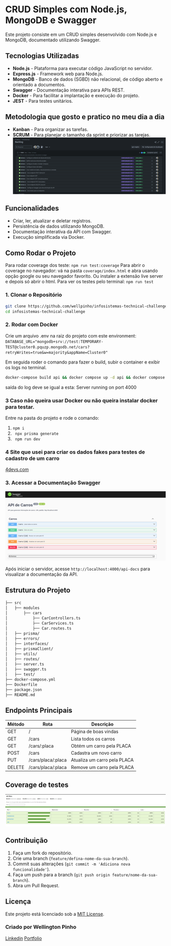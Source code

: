 # CRUD Simples com Node.js, MongoDB e Swagger

Este projeto consiste em um CRUD simples desenvolvido com Node.js e MongoDB, documentado utilizando Swagger.

## Tecnologias Utilizadas

-   **Node.js** - Plataforma para executar código JavaScript no servidor.
-   **Express.js** - Framework web para Node.js.
-   **MongoDB** - Banco de dados (SGBD) não relacional, de código aberto e orientado a documentos.
-   **Swagger** - Documentação interativa para APIs REST.
-   **Docker** - Para facilitar a implantação e execução do projeto.
-   **JEST** - Para testes unitários.

## Metodologia que gosto e pratico no meu dia a dia

-   **Kanban** - Para organizar as tarefas.
-   **SCRUM** - Para planejar o tamanho da sprint e priorizar as tarejas.
    ![alt text](image-2.png)

## Funcionalidades

-   Criar, ler, atualizar e deletar registros.
-   Persistência de dados utilizando MongoDB.
-   Documentação interativa da API com Swagger.
-   Execução simplificada via Docker.

## Como Rodar o Projeto

Para rodar coverage dos teste: `npm run test:coverage`
Para abrir o coverage no navegador: vá na pasta `coverage/index.html` e abra usando opção google ou seu navegador favorito. Ou instaler a extensão live server e depois só abrir o html.
Para ver os testes pelo terminal: `npm run test`

### 1. Clonar o Repositório

```bash
git clone https://github.com/wellpinho/infosistemas-technical-challenge.git
cd infosistemas-technical-challenge
```

### 2. Rodar com Docker

Crie um arquivo .env na raiz do projeto com este environment:
`DATABASE_URL="mongodb+srv://test:TEMPORARY-TEST@cluster0.pquzp.mongodb.net/cars?retryWrites=true&w=majority&appName=Cluster0"`

Em seguida roder o comando para fazer o build, subir o container e exibir os logs no terminal.

```bash
docker-compose build api && docker compose up -d api && docker compose logs -f api
```

saída do log deve se igual a esta: Server running on port 4000

### 3 Caso não queira usar Docker ou não queira instalar docker para testar.

Entre na pasta do projeto e rode o comando:

1. `npm i`
2. ` npx prisma generate`
3. ` npm run dev`

### 4 Site que usei para criar os dados fakes para testes de cadastro de um carro

[4devs.com](https://www.4devs.com.br/gerador_de_veiculos)

### 3. Acessar a Documentação Swagger

![alt text](image-1.png)

Após iniciar o servidor, acesse `http://localhost:4000/api-docs` para visualizar a documentação da API.

## Estrutura do Projeto

```
├── src
│   ├── modules
│       ├── cars
│           ├── CarControllers.ts
│           ├── CarServices.ts
│           ├── Car.routes.ts
│   ├── prisma/
│   ├── errors/
│   ├── interfaces/
│   ├── prismaClient/
│   ├── utils/
│   ├── routes/
│   ├── server.ts
│   ├── swagger.ts
│   ├── test/
├── docker-compose.yml
├── Dockerfile
├── package.json
├── README.md
```

## Endpoints Principais

| Método | Rota               | Descrição                    |
| ------ | ------------------ | ---------------------------- |
| GET    | /                  | Página de boas vindas        |
| GET    | /cars              | Lista todos os carros        |
| GET    | /cars/:placa       | Obtém um carro pela PLACA    |
| POST   | /cars              | Cadastra um novo carro       |
| PUT    | /cars/placa/:placa | Atualiza um carro pela PLACA |
| DELETE | /cars/placa/:placa | Remove um carro pela PLACA   |

## Coverage de testes

![alt text](image.png)

## Contribuição

1. Faça um fork do repositório.
2. Crie uma branch (`feature/defina-nome-da-sua-branch`).
3. Commit suas alterações (`git commit -m 'Adiciona nova funcionalidade'`).
4. Faça um push para a branch (`git push origin feature/nome-da-sua-branch`).
5. Abra um Pull Request.

## Licença

Este projeto está licenciado sob a [MIT License](LICENSE).

### Criado por Wellington Pinho

[Linkedin](https://www.linkedin.com/in/wellpinho/)
[Portfolio](https://wellpinho.com)
